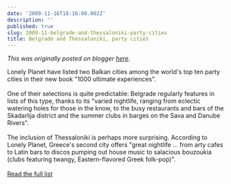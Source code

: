 ```yaml
---
date: '2009-11-16T18:16:00.002Z'
description: ''
published: true
slug: 2009-11-belgrade-and-thessaloniki-party-cities
title: Belgrade and Thessaloniki, party cities
---
```


*This was originally posted on blogger [here](https://blog.balkanology.com/2009/11/belgrade-and-thessaloniki-party-cities.html)*.

Lonely Planet have listed two Balkan cities among the world's top ten party cities in their new book "1000 ultimate experiences".<br /><br />One of their selections is quite predictable: Belgrade regularly features in lists of this type, thanks to its "varied nightlife, ranging from eclectic watering holes for those in the know, to the busy restaurants and bars of the Skadarlija district and the summer clubs in barges on the Sava and Danube Rivers". <br /><br />The inclusion of Thessaloniki is perhaps more surprising. According to Lonely Planet, Greece's second city offers "great nightlife ... from arty cafes to Latin bars to discos pumping out house music to salacious bouzoukia (clubs featuring twangy, Eastern-flavored Greek folk-pop)".<br /><br /><a href="http://www.reuters.com/article/lifestyleMolt/idUSTRE5AC0NE20091113?pageNumber=2&amp;virtualBrandChannel=10522&amp;sp=true">Read the full list</a><br /><br />